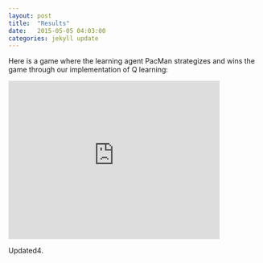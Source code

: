 ```yaml
---
layout: post
title:  "Results"
date:   2015-05-05 04:03:00
categories: jekyll update
---
```



Here is a game where the learning agent PacMan strategizes and wins the game through our implementation of Q learning:

<iframe width="420" height="315" src="https://www.youtube.com/embed/ITEU9CgJ9qw" frameborder="0" allowfullscreen> </iframe>

Updated4.
